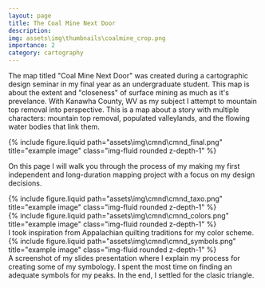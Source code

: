```yaml
---
layout: page
title: The Coal Mine Next Door
description: 
img: assets\img\thumbnails\coalmine_crop.png
importance: 2
category: cartography
---
```


The map titled "Coal Mine Next Door" was created during a cartographic design seminar in my final year as an undergraduate student. This map is about the extent and "closeness" of surface mining as much as it's prevelance. With Kanawha County, WV as my subject I attempt to mountain top removal into perspective. This is a map about a story with multiple characters: mountain top removal, populated valleylands, and the flowing water bodies that link them. 

<div class="row justify-content-sm-center">
  <div class="col-12 mt-3 mt-md-0">
    {% include figure.liquid path="assets\img\cmnd\cmnd_final.png" title="example image" class="img-fluid rounded z-depth-1" %}
  </div>
</div>

On this page I will walk you through the process of my making my first independent and long-duration mapping project with a focus on my design decisions.

<div class="row justify-content-sm-center">
  <div class="col-12 mt-3 mt-md-0">
    {% include figure.liquid path="assets\img\cmnd\cmnd_taxo.png" title="example image" class="img-fluid rounded z-depth-1" %}
  </div>
</div>

<div class="row justify-content-sm-center">
  <div class="col-12 mt-3 mt-md-0">
    {% include figure.liquid path="assets\img\cmnd\cmnd_colors.png" title="example image" class="img-fluid rounded z-depth-1" %}
  </div>
  <div class="caption">
  I took inspiration from Appalachian quilting traditions for my color scheme.  
</div>
</div>


<div class="row justify-content-sm-center">
  <div class="col-12 mt-3 mt-md-0">
    {% include figure.liquid path="assets\img\cmnd\cmnd_symbols.png" title="example image" class="img-fluid rounded z-depth-1" %}
  </div>
  <div class="caption">
  A screenshot of my slides presentation where I explain my process for creating some of my symbology. I spent the most time on finding an adequate symbols for my peaks. In the end, I settled for the clasic triangle. 
</div>
</div>












